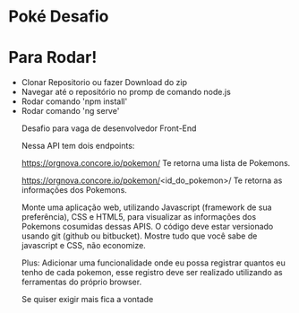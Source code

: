 # Poké Desafio

<h1>Para Rodar!</h1>
<ul>
  <li>Clonar Repositorio ou fazer Download do zip</li>
  <li>Navegar até o repositório no promp de comando node.js</li>
  <li>Rodar comando 'npm install'</li>
  <li>Rodar comando 'ng serve'</li>


Desafio para vaga de desenvolvedor Front-End

Nessa API tem dois endpoints:

https://orgnova.concore.io/pokemon/
Te retorna uma lista de Pokemons.

https://orgnova.concore.io/pokemon/<id_do_pokemon>/
Te retorna as informações dos Pokemons.

Monte uma aplicação web, utilizando Javascript (framework de sua preferência), CSS e HTML5, para visualizar as informações dos Pokemons cosumidas dessas APIS. O código deve estar versionado usando git (github ou bitbucket).
Mostre tudo que você sabe de javascript e CSS, não economize.

Plus:
Adicionar uma funcionalidade onde eu possa registrar quantos eu tenho de cada pokemon, esse registro deve ser realizado utilizando as ferramentas do próprio browser.

Se quiser exigir mais fica a vontade
